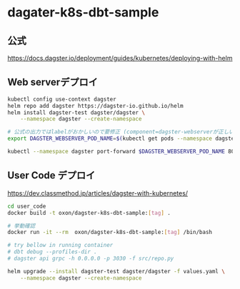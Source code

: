 # dagater-k8s-dbt-sample

## 公式

https://docs.dagster.io/deployment/guides/kubernetes/deploying-with-helm

## Web serverデプロイ

```bash
kubectl config use-context dagster
helm repo add dagster https://dagster-io.github.io/helm
helm install dagster-test dagster/dagster \
    --namespace dagster --create-namespace

# 公式の出力ではlabelがおかしいので要修正 (component=dagster-webserverが正しい)
export DAGSTER_WEBSERVER_POD_NAME=$(kubectl get pods --namespace dagster -l "app.kubernetes.io/name=dagster,app.kubernetes.io/instance=dagster-test,component=dagster-webserver" -o jsonpath="{.items[0].metadata.name}")

kubectl --namespace dagster port-forward $DAGSTER_WEBSERVER_POD_NAME 8080:80

```

## User Code デプロイ

https://dev.classmethod.jp/articles/dagster-with-kubernetes/

```bash
cd user_code
docker build -t oxon/dagster-k8s-dbt-sample:[tag] .

# 挙動確認
docker run -it --rm  oxon/dagster-k8s-dbt-sample:[tag] /bin/bash

# try bellow in running container
# dbt debug --profiles-dir .
# dagster api grpc -h 0.0.0.0 -p 3030 -f src/repo.py
```

```bash
helm upgrade --install dagster-test dagster/dagster -f values.yaml \
    --namespace dagster --create-namespace
```
